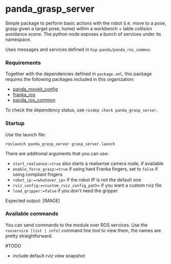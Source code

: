 # panda_grasp_server

Simple package to perform basic actions with the robot (i.e. move to a pose, grasp given a target pose, home) within a workbench + table collision avoidance scene. The python node exposes a bunch of services under its namespace.

Uses messages and services defined in `hsp-panda/panda_ros_common`.

### Requirements

Together with the dependencies defined in `package.xml`, this package requires the following packages included in this organization:

- [panda_moveit_config](https://github.com/hsp-panda/panda_moveit_config)
- [franka_ros](https://github.com/hsp-panda/franka_ros)
- [panda_ros_common](https://github.com/hsp-panda/panda_ros_common)

To check the dependency status, use `rosdep check panda_grasp_server`.

### Startup

Use the launch file:

`roslaunch panda_grasp_server grasp_server.launch`

There are additional arguments that you can use:

- `start_realsense:=true` also starts a realsense camera node, if available
- `enable_force_grasp:=true` if using hard Franka fingers, set to `false` if using compliant fingers
- `robot_ip:=<whatever_ip>` if the robot IP is not the default one
- `rviz_config:=<custom_rviz_config_path>` if you want a custom rviz file
- `load_gripper:=false` if you don't need the gripper

Expected output: 
[IMAGE]

### Available commands

You can send commands to the module over ROS services. Use the `rosservice [list | info]` command line tool to view them, the names are pretty straightforward. 

#TODO 
- include default rviz view snapshot
